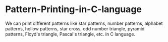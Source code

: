 # Pattern-Printing-in-C-language
We can print different patterns like star patterns, number patterns, alphabet patterns, hollow patterns, star cross, odd number triangle, pyramid patterns, Floyd's triangle, Pascal's triangle, etc. in C language.
